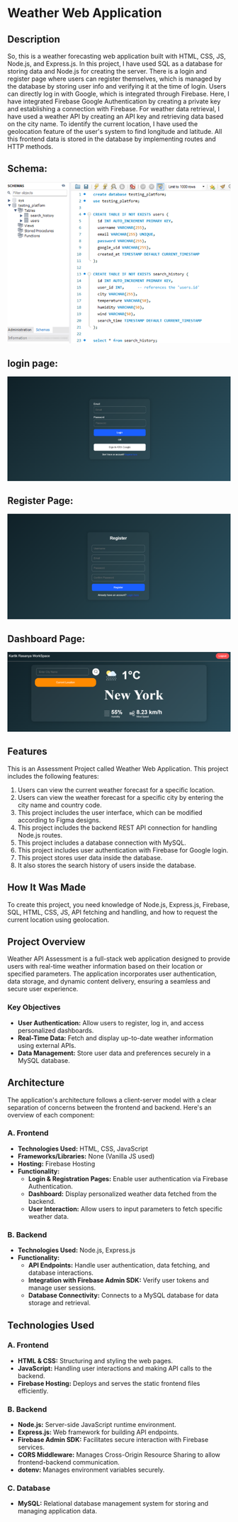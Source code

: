 # Weather Web Application

## Description

So, this is a weather forecasting web application built with HTML, CSS, JS, Node.js, and Express.js. In this project, I have used SQL as a database for storing data and Node.js for creating the server. There is a login and register page where users can register themselves, which is managed by the database by storing user info and verifying it at the time of login. Users can directly log in with Google, which is integrated through Firebase. Here, I have integrated Firebase Google Authentication by creating a private key and establishing a connection with Firebase. For weather data retrieval, I have used a weather API by creating an API key and retrieving data based on the city name. To identify the current location, I have used the geolocation feature of the user's system to find longitude and latitude. All this frontend data is stored in the database by implementing routes and HTTP methods.

## Schema:
![alt text](image.png)

## login page:
![alt text](image-1.png)

## Register Page:
![alt text](image-2.png)

## Dashboard Page:
![alt text](image-3.png)

## Features

This is an Assessment Project called Weather Web Application. This project includes the following features:

1. Users can view the current weather forecast for a specific location.
2. Users can view the weather forecast for a specific city by entering the city name and country code.
3. This project includes the user interface, which can be modified according to Figma designs.
4. This project includes the backend REST API connection for handling Node.js routes.
5. This project includes a database connection with MySQL.
6. This project includes user authentication with Firebase for Google login.
7. This project stores user data inside the database.
8. It also stores the search history of users inside the database.

## How It Was Made

To create this project, you need knowledge of Node.js, Express.js, Firebase, SQL, HTML, CSS, JS, API fetching and handling, and how to request the current location using geolocation.

## Project Overview

Weather API Assessment is a full-stack web application designed to provide users with real-time weather information based on their location or specified parameters. The application incorporates user authentication, data storage, and dynamic content delivery, ensuring a seamless and secure user experience.

### Key Objectives

- **User Authentication:** Allow users to register, log in, and access personalized dashboards.
- **Real-Time Data:** Fetch and display up-to-date weather information using external APIs.
- **Data Management:** Store user data and preferences securely in a MySQL database.

## Architecture

The application's architecture follows a client-server model with a clear separation of concerns between the frontend and backend. Here's an overview of each component:

### A. Frontend

- **Technologies Used:** HTML, CSS, JavaScript
- **Frameworks/Libraries:** None (Vanilla JS used)
- **Hosting:** Firebase Hosting
- **Functionality:**
  - **Login & Registration Pages:** Enable user authentication via Firebase Authentication.
  - **Dashboard:** Display personalized weather data fetched from the backend.
  - **User Interaction:** Allow users to input parameters to fetch specific weather data.

### B. Backend

- **Technologies Used:** Node.js, Express.js
- **Functionality:**
  - **API Endpoints:** Handle user authentication, data fetching, and database interactions.
  - **Integration with Firebase Admin SDK:** Verify user tokens and manage user sessions.
  - **Database Connectivity:** Connects to a MySQL database for data storage and retrieval.

## Technologies Used

### A. Frontend

- **HTML & CSS:** Structuring and styling the web pages.
- **JavaScript:** Handling user interactions and making API calls to the backend.
- **Firebase Hosting:** Deploys and serves the static frontend files efficiently.

### B. Backend

- **Node.js:** Server-side JavaScript runtime environment.
- **Express.js:** Web framework for building API endpoints.
- **Firebase Admin SDK:** Facilitates secure interaction with Firebase services.
- **CORS Middleware:** Manages Cross-Origin Resource Sharing to allow frontend-backend communication.
- **dotenv:** Manages environment variables securely.

### C. Database

- **MySQL:** Relational database management system for storing and managing application data.
